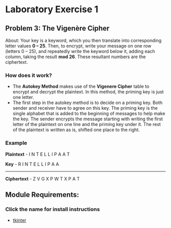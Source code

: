 
# Laboratory Exercise 1

## Problem 3: The Vigenère Cipher
About: Your key is a keyword, which you then translate into corresponding letter values **0 – 25**. Then, to encrypt, write your message on one row (letters 0 – 25), and repeatedly write the keyword below it, adding each column, taking the result **mod 26**. These resultant numbers are the ciphertext. 

### How does it work?
- The **Autokey Method** makes use of the **Vigenere Cipher** table to encrypt and decrypt the plaintext. In this method, the priming key is just one letter.
- The first step in the autokey method is to decide on a priming key. Both sender and receiver have to agree on this key. The priming key is the single alphabet that is added to the beginning of messages to help make the key. The sender encrypts the message starting with writing the first letter of the plaintext on one line and the priming key under it. The rest of the plaintext is written as is, shifted one place to the right.



### Example
**Plaintext** - I	N	T	E	L	L	I	P	A	A	T

**Key** - R	I	N	T	E	L	L	I	P	A	A

----------------
**Ciphertext** - Z	V	G	X	P	W	T	X	P	A	T


## Module Requirements:
### Click the name for install instructions

 - [tkinter](https://docs.python.org/3/library/tkinter.html)

